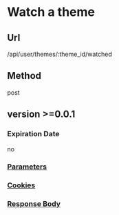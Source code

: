 # Watch a theme

## Url

/api/user/themes/:theme_id/watched

## Method

post

## version >=0.0.1

### Expiration Date

no

### [Parameters](./Parameters.html)

### [Cookies](./Cookies.html)

### [Response Body](./Response.html)
